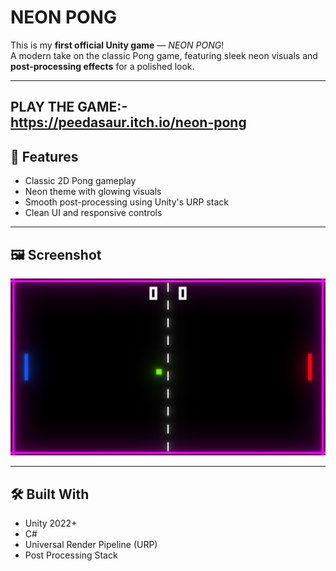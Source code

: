# NEON PONG

This is my **first official Unity game** — *NEON PONG*!  
A modern take on the classic Pong game, featuring sleek neon visuals and **post-processing effects** for a polished look.

---
PLAY THE GAME:-https://peedasaur.itch.io/neon-pong
---
## 🚀 Features
- Classic 2D Pong gameplay
- Neon theme with glowing visuals
- Smooth post-processing using Unity's URP stack
- Clean UI and responsive controls

---

## 🖼️ Screenshot

![Gameplay Screenshot](screenshots/ss.png)

---

## 🛠️ Built With
- Unity 2022+
- C#
- Universal Render Pipeline (URP)
- Post Processing Stack
